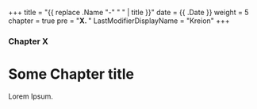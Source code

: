 +++
title = "{{ replace .Name "-" " " | title }}"
date = {{ .Date }}
weight = 5
chapter = true
pre = "<b>X. </b>"
LastModifierDisplayName = "Kreion"
+++

### Chapter X

# Some Chapter title

Lorem Ipsum.